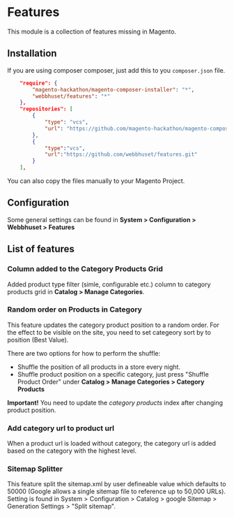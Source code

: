 # Features

This module is a collection of features missing in Magento.

## Installation

If you are using composer composer, just add this to you `composer.json` file.
```json
    "require": {
        "magento-hackathon/magento-composer-installer": "*",
        "webbhuset/features": "*"
    },
    "repositories": [
        {
            "type": "vcs",
            "url": "https://github.com/magento-hackathon/magento-composer-installer"
        },
        {
            "type":"vcs",
            "url":"https://github.com/webbhuset/features.git"
        }
    ],
```

You can also copy the files manually to your Magento Project.

## Configuration

Some general settings can be found in __System > Configuration > Webbhuset > Features__

## List of features

### Column added to the Category Products Grid

Added product type filter (simle, configurable etc.) column to category products grid in __Catalog > Manage Categories__.

### Random order on Products in Category

This feature updates the category product position to a random order. For the effect to be visible on the site, you need to set categeory sort by to position (Best Value).

There are two options for how to perform the shuffle:

* Shuffle the position of all products in a store every night.
* Shuffle product position on a specific category, just press "Shuffle Product Order" under __Catalog > Manage Categories > Category Products__

__Important!__ You need to update the _category products_ index after changing product position. 

### Add category url to product url ###

When a product url is loaded without category, the category url is added based on the category with the highest level.

### Sitemap Splitter ###

This feature split the sitemap.xml by user defineable value which defaults to 50000 (Google allows a single sitemap file to reference up to 50,000 URLs). Setting is found in System > Configuration > Catalog > google Sitemap > Generation Settings > "Split sitemap".
